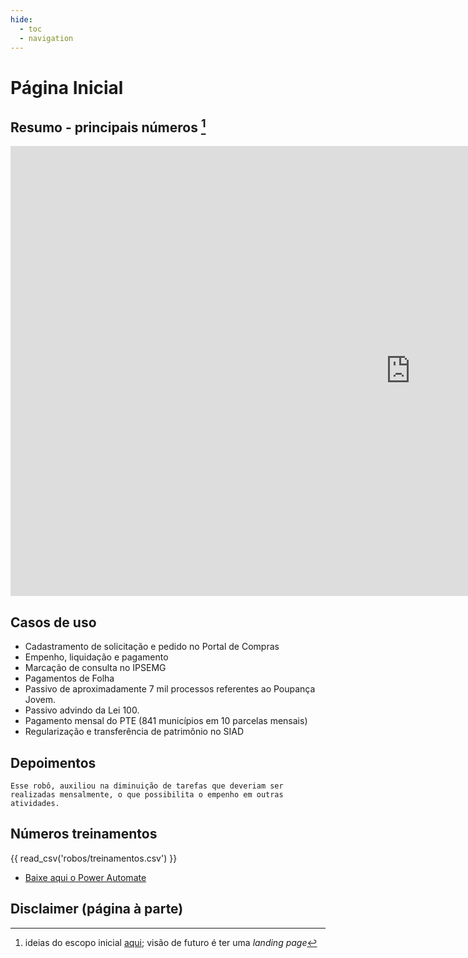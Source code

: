 ```yaml
---
hide:
  - toc
  - navigation
---
```


# Página Inicial


## Resumo - principais números [^1]

<div class="content-wrapper">
  <iframe width="1280" height="720" src="https://app.powerbi.com/view?r=eyJrIjoiZTY2NGI1MjEtNDMwNS00OWVmLWFiYzctYTAyYWU5M2ZlN2JjIiwidCI6ImU1ZDNhZTdjLTliMzgtNDhkZS1hMDg3LWY2NzM0YTI4NzU3NCJ9" frameborder="0" allowfullscreen></iframe>
</div>

## Casos de uso

* Cadastramento de solicitação e pedido no Portal de Compras 
* Empenho, liquidação e pagamento
* Marcação de consulta no IPSEMG
* Pagamentos de Folha
* Passivo de aproximadamente 7 mil processos referentes ao Poupança Jovem.
* Passivo advindo da Lei 100.
* Pagamento mensal do PTE (841 municípios em 10 parcelas mensais)
* Regularização e transferência de patrimônio no SIAD


## Depoimentos

````
Esse robô, auxiliou na diminuição de tarefas que deveriam ser realizadas mensalmente, o que possibilita o empenho em outras atividades.
````

## Números treinamentos

{{ read_csv('robos/treinamentos.csv') }}

* [Baixe aqui o Power Automate](https://go.microsoft.com/fwlink/?linkid=2102613)

[^1]: ideias do escopo inicial [aqui](https://github.com/lab-mg/automatizacoes/issues/9#issue-1928943357); visão de futuro é ter uma _landing page_

## Disclaimer (página à parte)

